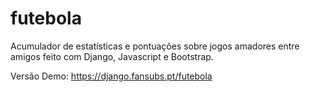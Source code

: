 # futebola
Acumulador de estatísticas e pontuações sobre jogos amadores entre amigos feito com Django, Javascript e Bootstrap. 

Versão Demo: https://django.fansubs.pt/futebola
